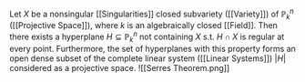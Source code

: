 
Let $X$ be a nonsingular [[Singularities]] closed subvariety ([[Variety]]) of $\mathbb{P}^n_k$ ([[Projective Space]]), where $k$ is an algebraically closed [[Field]]. Then there exists a hyperplane $H\subseteq \mathbb{P}^n_k$ not containing $X$ s.t. $H\cap X$ is regular at every point.  Furthermore, the set of hyperplanes with this property forms an open dense subset of the complete linear system ([[Linear Systems]]) $|H|$ considered as a projective space.
![[Serres Theorem.png]]
